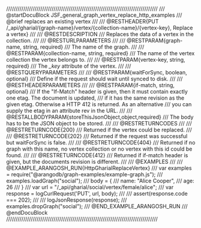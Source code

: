 ////////////////////////////////////////////////////////////////////////////////
/// @startDocuBlock JSF_general_graph_vertex_replace_http_examples
/// @brief replaces an existing vertex
/// 
/// @RESTHEADER{PUT /_api/gharial/{graph-name}/vertex/{collection-name}/{vertex-key}, Replace a vertex}
/// 
/// @RESTDESCRIPTION
/// Replaces the data of a vertex in the collection.
/// 
/// @RESTURLPARAMETERS
/// 
/// @RESTPARAM{graph-name, string, required}
/// The name of the graph.
/// 
/// @RESTPARAM{collection-name, string, required} 
/// The name of the vertex collection the vertex belongs to.
/// 
/// @RESTPARAM{vertex-key, string, required} 
/// The *_key* attribute of the vertex.
/// 
/// @RESTQUERYPARAMETERS
/// 
/// @RESTPARAM{waitForSync, boolean, optional}
/// Define if the request should wait until synced to disk.
/// 
/// @RESTHEADERPARAMETERS
/// 
/// @RESTPARAM{if-match, string, optional}
/// If the "If-Match" header is given, then it must contain exactly one etag. The document is updated,
/// if it has the same revision as the given etag. Otherwise a HTTP 412 is returned. As an alternative
/// you can supply the etag in an attribute rev in the URL.
/// 
/// @RESTALLBODYPARAM{storeThisJsonObject,object,required}
/// The body has to be the JSON object to be stored.
/// 
/// @RESTRETURNCODES
/// 
/// @RESTRETURNCODE{200}
/// Returned if the vertex could be replaced.
/// 
/// @RESTRETURNCODE{202}
/// Returned if the request was successful but waitForSync is false.
/// 
/// @RESTRETURNCODE{404}
/// Returned if no graph with this name, no vertex collection or no vertex with this id could be found.
/// 
/// @RESTRETURNCODE{412}
/// Returned if if-match header is given, but the documents revision is different.
/// 
/// @EXAMPLES
/// 
/// @EXAMPLE_ARANGOSH_RUN{HttpGharialReplaceVertex}
///   var examples = require("@arangodb/graph-examples/example-graph.js");
///   examples.loadGraph("social");
///   body = {
///     name: "Alice Cooper",
///     age: 26
///   }
///   var url = "/_api/gharial/social/vertex/female/alice";
///   var response = logCurlRequest('PUT', url, body);
///
///   assert(response.code === 202);
///
///   logJsonResponse(response);
///   examples.dropGraph("social");
/// @END_EXAMPLE_ARANGOSH_RUN
/// @endDocuBlock
////////////////////////////////////////////////////////////////////////////////